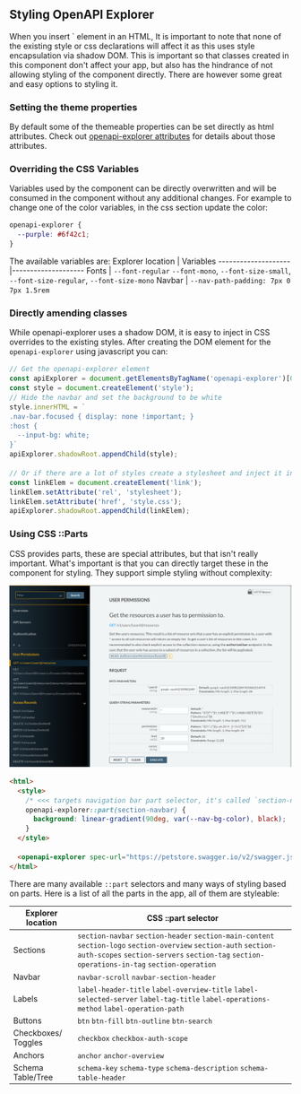 ## Styling OpenAPI Explorer
When you insert `<openapi-explorer> element in an HTML, It is important to note that none of the existing style or css declarations will affect it as this uses style encapsulation via shadow DOM. This is important so that classes created in this component don't affect your app, but also has the hindrance of not allowing styling of the component directly. There are however some great and easy options to styling it.

### Setting the theme properties
By default some of the themeable properties can be set directly as html attributes. Check out [openapi-explorer attributes](./documentation.md) for details about those attributes.

### Overriding the CSS Variables
Variables used by the component can be directly overwritten and will be consumed in the component without any additional changes. For example to change one of the color variables, in the css section update the color:
```css
openapi-explorer {
  --purple: #6f42c1;
}
```

The available variables are:
Explorer location   | Variables
--------------------|--------------------
Fonts               | `--font-regular` `--font-mono`, `--font-size-small`, `--font-size-regular`, `--font-size-mono`
Navbar              | `--nav-path-padding: 7px 0 7px 1.5rem`

### Directly amending classes
While openapi-explorer uses a shadow DOM, it is easy to inject in CSS overrides to the existing styles. After creating the DOM element for the `openapi-explorer` using javascript you can:

```js
// Get the openapi-explorer element
const apiExplorer = document.getElementsByTagName('openapi-explorer')[0];
const style = document.createElement('style');
// Hide the navbar and set the background to be white
style.innerHTML = `
.nav-bar.focused { display: none !important; }
:host {
  --input-bg: white;
}`
apiExplorer.shadowRoot.appendChild(style);

// Or if there are a lot of styles create a stylesheet and inject it in:
const linkElem = document.createElement('link');
linkElem.setAttribute('rel', 'stylesheet');
linkElem.setAttribute('href', 'style.css');
apiExplorer.shadowRoot.appendChild(linkElem);
```

### Using CSS ::Parts
CSS provides parts, these are special attributes, but that isn't really important. What's important is that you can directly target these in the component for styling. They support simple styling without complexity:

<p>
  <img src="./css-parts-example.png" alt="CSS Parts docs image" width="800px">
</p>

```html
<html>
  <style>
    /* <<< targets navigation bar part selector, it's called `section-navbar`. We can see from the image that there is a linear gradient applied to using the original nav background color, transitioned to black. */
    openapi-explorer::part(section-navbar) {
      background: linear-gradient(90deg, var(--nav-bg-color), black);
    }
  </style>

  <openapi-explorer spec-url="https://petstore.swagger.io/v2/swagger.json"></openapi-explorer>
</html>
```

There are many available `::part` selectors and many ways of styling based on parts. Here is a list of all the parts in the app, all of them are styleable:

Explorer location   | CSS ::part selector
--------------------|--------------------
Sections            | `section-navbar` `section-header` `section-main-content` `section-logo` `section-overview` `section-auth` `section-auth-scopes` `section-servers` `section-tag` `section-operations-in-tag` `section-operation`
Navbar              | `navbar-scroll` `navbar-section-header`
Labels              | `label-header-title` `label-overview-title` `label-selected-server` `label-tag-title` `label-operations-method` `label-operation-path`
Buttons             | `btn` `btn-fill` `btn-outline` `btn-search`
Checkboxes/ Toggles | `checkbox` `checkbox-auth-scope`
Anchors             | `anchor` `anchor-overview`
Schema Table/Tree   | `schema-key` `schema-type` `schema-description` `schema-table-header`
